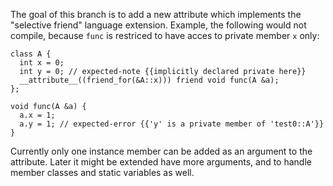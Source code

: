 The goal of this branch is to add a new attribute which implements the "selective friend" language extension.
Example, the following would not compile, because `func` is restriced to have acces to private member `x` only:
```
class A {
  int x = 0;
  int y = 0; // expected-note {{implicitly declared private here}}
  __attribute__((friend_for(&A::x))) friend void func(A &a);
};

void func(A &a) {
  a.x = 1;
  a.y = 1; // expected-error {{'y' is a private member of 'test0::A'}}
}
```
Currently only one instance member can be added as an argument to the attribute.
Later it might be extended have more arguments, and to handle member classes and static variables as well.
